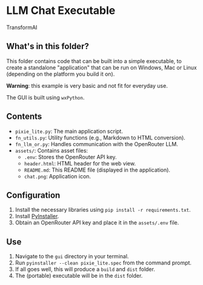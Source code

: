 # LLM Chat Executable

TransformAI

## What's in this folder?

This folder contains code that can be built into a simple executable,
to create a standalone "application" that can be run on Windows, Mac or Linux
(depending on the platform you build it on).

**Warning**: this example is very basic and not fit for everyday use.

The GUI is built using `wxPython`.

## Contents

*   `pixie_lite.py`: The main application script.
*   `fn_utils.py`: Utility functions (e.g., Markdown to HTML conversion).
*   `fn_llm_or.py`: Handles communication with the OpenRouter LLM.
*   `assets/`: Contains asset files:
    *   `.env`: Stores the OpenRouter API key.
    *   `header.html`: HTML header for the web view.
    *   `README.md`: This README file (displayed in the application).
    *   `chat.png`: Application icon.

## Configuration

1.  Install the necessary libraries using `pip install -r requirements.txt`.
2.  Install [PyInstaller](https://pyinstaller.org/en/stable/installation.html).
3.  Obtain an OpenRouter API key and place it in the `assets/.env` file.

## Use

1.  Navigate to the `gui` directory in your terminal.
2.  Run `pyinstaller --clean pixie_lite.spec` from the command prompt.
3.  If all goes well, this will produce a `build` and `dist` folder.
4.  The (portable) executable will be in the `dist` folder.
